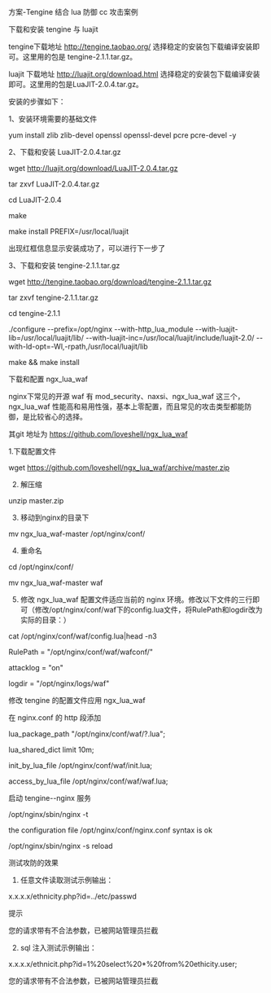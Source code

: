 方案-Tengine 结合 lua 防御 cc 攻击案例

下载和安装 tengine 与 luajit

tengine下载地址 http://tengine.taobao.org/
选择稳定的安装包下载编译安装即可。这里用的包是 tengine-2.1.1.tar.gz。

luajit 下载地址 http://luajit.org/download.html
选择稳定的安装包下载编译安装即可。这里用的包是LuaJIT-2.0.4.tar.gz。

安装的步骤如下：

1、安装环境需要的基础文件

yum install zlib zlib-devel openssl openssl-devel pcre pcre-devel -y

2、下载和安装 LuaJIT-2.0.4.tar.gz

wget http://luajit.org/download/LuaJIT-2.0.4.tar.gz

tar zxvf LuaJIT-2.0.4.tar.gz

cd LuaJIT-2.0.4

make

make install PREFIX=/usr/local/luajit

出现红框信息显示安装成功了，可以进行下一步了

3、下载和安装 tengine-2.1.1.tar.gz

wget http://tengine.taobao.org/download/tengine-2.1.1.tar.gz

tar zxvf tengine-2.1.1.tar.gz

cd tengine-2.1.1

./configure --prefix=/opt/nginx --with-http_lua_module
--with-luajit-lib=/usr/local/luajit/lib/
--with-luajit-inc=/usr/local/luajit/include/luajit-2.0/
--with-ld-opt=-Wl,-rpath,/usr/local/luajit/lib

make && make install

下载和配置 ngx_lua_waf

nginx下常见的开源 waf 有 mod_security、naxsi、ngx_lua_waf 这三个，ngx_lua_waf
性能高和易用性强，基本上零配置，而且常见的攻击类型都能防御，是比较省心的选择。

其git 地址为 https://github.com/loveshell/ngx_lua_waf

1.下载配置文件

wget https://github.com/loveshell/ngx_lua_waf/archive/master.zip

2. 解压缩

unzip master.zip

3. 移动到nginx的目录下

mv ngx_lua_waf-master /opt/nginx/conf/

4. 重命名

cd /opt/nginx/conf/

mv ngx_lua_waf-master waf

5. 修改 ngx_lua_waf 配置文件适应当前的 nginx
环境。修改以下文件的三行即可（修改/opt/nginx/conf/waf下的config.lua文件，将RulePath和logdir改为实际的目录：）

cat /opt/nginx/conf/waf/config.lua\|head -n3

RulePath = "/opt/nginx/conf/waf/wafconf/"

attacklog = "on"

logdir = "/opt/nginx/logs/waf"

修改 tengine 的配置文件应用 ngx_lua_waf

在 nginx.conf 的 http 段添加

lua_package_path "/opt/nginx/conf/waf/?.lua";

lua_shared_dict limit 10m;

init_by_lua_file /opt/nginx/conf/waf/init.lua;

access_by_lua_file /opt/nginx/conf/waf/waf.lua;

启动 tengine--nginx 服务

/opt/nginx/sbin/nginx -t

the configuration file /opt/nginx/conf/nginx.conf syntax is ok

/opt/nginx/sbin/nginx -s reload

测试攻防的效果

1. 任意文件读取测试示例输出：

x.x.x.x/ethnicity.php?id=../etc/passwd

提示

您的请求带有不合法参数，已被网站管理员拦截

2. sql 注入测试示例输出：

x.x.x.x/ethnicit.php?id=1%20select%20\*%20from%20ethicity.user;

您的请求带有不合法参数，已被网站管理员拦截
